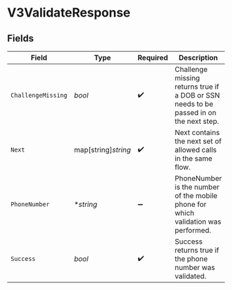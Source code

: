 # V3ValidateResponse


## Fields

| Field                                                                                  | Type                                                                                   | Required                                                                               | Description                                                                            | Example                                                                                |
| -------------------------------------------------------------------------------------- | -------------------------------------------------------------------------------------- | -------------------------------------------------------------------------------------- | -------------------------------------------------------------------------------------- | -------------------------------------------------------------------------------------- |
| `ChallengeMissing`                                                                     | *bool*                                                                                 | :heavy_check_mark:                                                                     | Challenge missing returns true if a DOB or SSN needs to be passed in on the next step. | true                                                                                   |
| `Next`                                                                                 | map[string]*string*                                                                    | :heavy_check_mark:                                                                     | Next contains the next set of allowed calls in the same flow.                          | {<br/>"v3-challenge": "/v3/challenge"<br/>}                                            |
| `PhoneNumber`                                                                          | **string*                                                                              | :heavy_minus_sign:                                                                     | PhoneNumber is the number of the mobile phone for which validation was performed.      | 2001001686                                                                             |
| `Success`                                                                              | *bool*                                                                                 | :heavy_check_mark:                                                                     | Success returns true if the phone number was validated.                                | true                                                                                   |